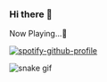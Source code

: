 ### Hi there 👋

Now Playing...:musical_note:

[![spotify-github-profile](https://spotify-github-profile.vercel.app/api/view?uid=12121577977&cover_image=true&theme=novatorem&bar_color=53b14f&bar_color_cover=false)](https://open.spotify.com/user/12121577977)

<!--
**fixri46/fixri46** is a ✨ _special_ ✨ repository because its `README.md` (this file) appears on your GitHub profile.

Here are some ideas to get you started:

- 🔭 I’m currently working on ...
- 🌱 I’m currently learning ...
- 👯 I’m looking to collaborate on ...
- 🤔 I’m looking for help with ...
- 💬 Ask me about ...
- 📫 How to reach me: ...
- 😄 Pronouns: ...
- ⚡ Fun fact: ...
-->

![snake gif](https://github.com/fixri46/fixri46/blob/output/github-contribution-grid-snake.gif)
